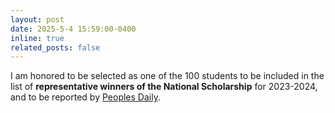 ```yaml
---
layout: post
date: 2025-5-4 15:59:00-0400
inline: true
related_posts: false
---
```


I am honored to be selected as one of the 100 students to be included in the list of **representative winners of the National Scholarship** for 2023-2024, and to be reported by [Peoples Daily](https://www.peopleapp.com/column/30048969901-500006239679).
